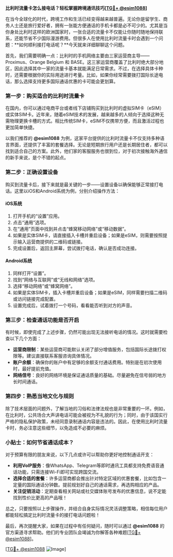 **比利时流量卡怎么接电话？轻松掌握跨境通讯技巧[[TG💪+ @esim1088](https://t.me/s/esim1088)]**

在当今全球化的时代，跨境工作和生活已经变得越来越普遍。无论你是留学生、商务人士还是旅行爱好者，拥有一张能方便通话的手机卡都是必不可少的。尤其是当你身处比利时这样的欧洲国家时，一张合适的流量卡不仅能让你随时随地保持联系，还能节省不少国际漫游费用。但很多人在使用比利时流量卡时会遇到一个问题：**如何顺利接打电话呢？**今天就来详细聊聊这个问题。

首先，我们需要明确一点：比利时的手机网络主要由三家运营商主导——Proximus、Orange Belgium 和 BASE。这三家运营商覆盖了比利时绝大部分地区，因此选择其中一家的流量卡基本就能满足日常需求。不过，在选择具体卡种时，还需要根据你的实际用途进行考量。比如，如果你经常需要拨打国际长途电话，那么选择支持更多国际通话优惠的卡可能会更划算。

### **第一步：购买适合的比利时流量卡**
在国内，你可以通过电商平台或者线下店铺购买到比利时的虚拟SIM卡（eSIM）或实体SIM卡。近年来，随着eSIM技术的发展，越来越多的人倾向于选择这种无需物理更换卡槽的方式。相比传统SIM卡，eSIM不仅携带方便，而且激活过程也更加简单快捷。

以我们推荐的 **@esim1088** 为例，这家平台提供的比利时流量卡不仅支持多种语言界面，还提供了丰富的套餐选择。无论是短期旅行用户还是长期居住者，都可以找到适合自己的方案。此外，他们家的客服服务也很到位，对于初次接触海外通信的新手来说，是个不错的起点。

### **第二步：正确设置设备**
购买到流量卡后，接下来就是最关键的一步——设置设备以确保能够正常接打电话。这里以iOS和Android系统为例，分别介绍操作方法：

#### **iOS系统**
1. 打开手机的“设置”应用。
2. 点击“通用”选项。
3. 在“通用”页面中找到并点击“蜂窝移动网络”或“移动数据”。
4. 如果是实体SIM卡，请直接插入卡槽并重启设备；如果是eSIM，则需要按照提示输入运营商提供的二维码或链接。
5. 完成设置后，返回主屏幕，尝试拨打电话，确认是否成功连接。

#### **Android系统**
1. 同样打开“设置”。
2. 找到“网络与互联网”或“无线和网络”选项。
3. 选择“移动网络”或“蜂窝网络”。
4. 如果是实体SIM卡，插入卡槽并重启设备；如果是eSIM，同样需要扫描二维码或访问链接完成配置。
5. 设置完成后，试着拨打一个号码，看看能否听到对方的声音。

### **第三步：检查通话功能是否开启**
有时候，即使完成了上述步骤，仍然可能出现无法接听电话的情况。这时就需要检查以下几个方面：
- **运营商限制**：某些运营商可能默认关闭了部分增值服务，包括国际长途拨打权限等。建议直接联系客服咨询具体情况。
- **账户余额**：确保你的账户中有足够的余额支付通话费用。特别是在初次使用时，最好提前充值。
- **网络信号**：良好的网络环境是保证通话质量的基础。尽量避免在信号弱的地方长时间通话。

### **第四步：熟悉当地文化与规则**
除了技术层面的问题外，了解当地的习俗和法律法规也是非常重要的一环。例如，在比利时，公共场合大声讲电话可能会被视为不礼貌的行为；同时，由于该国实行严格的隐私保护政策，未经同意录制通话内容是违法的。因此，在使用比利时流量卡时，务必注意这些细节，以免造成不必要的麻烦。

### **小贴士：如何节省通话成本？**
对于预算有限的朋友来说，以下几点或许可以帮助你更好地控制通话开支：
- **利用VoIP服务**：像WhatsApp、Telegram等即时通讯工具都支持免费语音通话功能，只需连接Wi-Fi即可实现跨国交流。
- **选择合适的套餐**：许多运营商都会推出针对特定区域的优惠套餐，比如包含一定量的国际通话分钟数。提前规划好自己的通话需求，再选购相应的产品。
- **关注促销活动**：定期查看相关网站或社交媒体账号发布的优惠信息，说不定能找到性价比更高的产品哦！

总之，只要按照以上步骤操作，并结合自身实际情况灵活调整策略，相信每位用户都能轻松搞定比利时流量卡的接打电话问题啦！

最后，再次提醒大家，如果在过程中有任何疑问，随时可以通过 **@esim1088** 的官方渠道寻求帮助。他们的专业团队会竭诚为你解答各种难题[[TG💪+ @esim1088](https://t.me/s/esim1088)]。

[[TG💪+ @esim1088](https://t.me/s/esim1088) ![Image](https://i.postimg.cc/4NQfJmqS/Snipaste-2025-05-13-00-14-12.png)]
